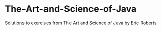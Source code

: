# The-Art-and-Science-of-Java
Solutions to exercises from The Art and Science of Java by Eric Roberts
